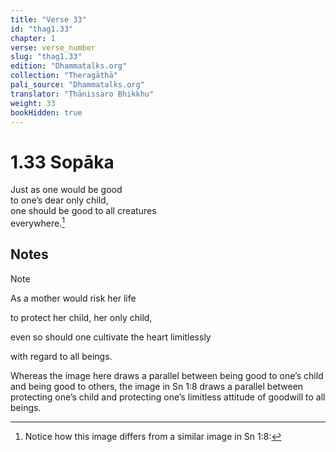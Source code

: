 ```yaml
---
title: "Verse 33"
id: "thag1.33"
chapter: 1
verse: verse_number
slug: "thag1.33"
edition: "Dhammatalks.org"
collection: "Theragāthā"
pali_source: "Dhammatalks.org"
translator: "Ṭhānissaro Bhikkhu"
weight: 33
bookHidden: true
---
```


# 1.33 Sopāka

Just as one would be good  
to one’s dear only child,  
one should be good to all creatures  
everywhere.[^1]  

## Notes

Note

[^1]: Notice how this image differs from a similar image in Sn 1:8:

As a mother would risk her life

to protect her child, her only child,

even so should one cultivate the heart limitlessly

with regard to all beings.

Whereas the image here draws a parallel between being good to one’s child and being good to others, the image in Sn 1:8 draws a parallel between protecting one’s child and protecting one’s limitless attitude of goodwill to all beings.